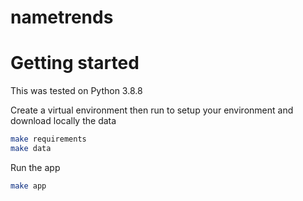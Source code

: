 # nametrends

# Getting started 
This was tested on Python 3.8.8

Create a virtual environment then run to setup your environment and download locally the data
```bash
make requirements 
make data 
```

Run the app 
```bash 
make app
```

